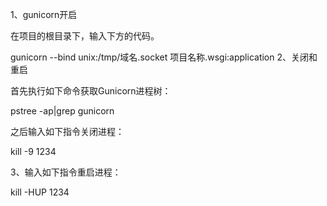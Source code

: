 1、gunicorn开启

在项目的根目录下，输入下方的代码。

gunicorn --bind unix:/tmp/域名.socket 项目名称.wsgi:application
2、关闭和重启

首先执行如下命令获取Gunicorn进程树：

pstree -ap|grep gunicorn

之后输入如下指令关闭进程：

kill -9 1234

3、输入如下指令重启进程：

kill -HUP 1234